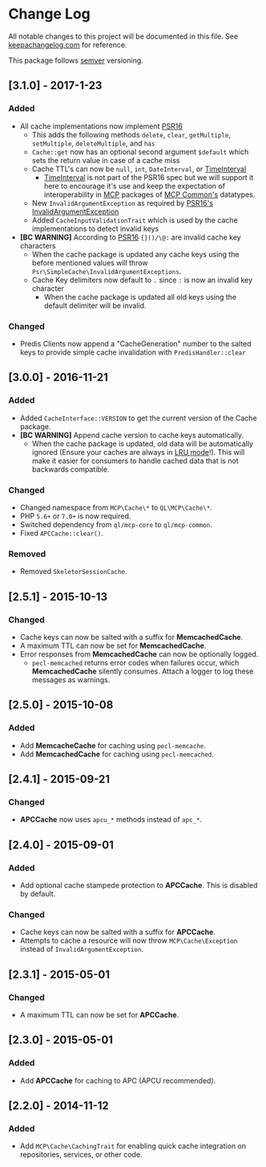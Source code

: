# Change Log
All notable changes to this project will be documented in this file. See [keepachangelog.com](http://keepachangelog.com) for reference.

This package follows [semver](http://semver.org/) versioning.

## [3.1.0] - 2017-1-23
### Added
- All cache implementations now implement [PSR16](http://www.php-fig.org/psr/psr-16/)
    - This adds the following methods `delete`, `clear`, `getMultiple`, `setMultiple`, `deleteMultiple`, and `has`
    - `Cache::get` now has an optional second argument `$default` which sets the return value in case of a cache miss
    - Cache TTL's can now be `null`, `int`, `DateInterval`, or [TimeInterval](https://github.com/quickenloans-mcp/mcp-common#timeinterval)
        - [TimeInterval](https://github.com/quickenloans-mcp/mcp-common#timeinterval) is not part of the PSR16 spec but we will support it here
          to encourage it's use and keep the expectation of interoperability in [MCP](https://github.com/quickenloans-mcp) packages of [MCP Common's](https://github.com/quickenloans-mcp/mcp-common)
          datatypes.
    - New `InvalidArgumentException` as required by [PSR16's InvalidArgumentException](http://www.php-fig.org/psr/psr-16/#invalidargumentexception)
    - Added `CacheInputValidationTrait` which is used by the cache implementations to detect invalid keys
- **[BC WARNING]** According to [PSR16](http://www.php-fig.org/psr/psr-16/) `{}()/\@:` are invalid cache key characters
    - When the cache package is updated any cache keys using the before mentioned values will throw `Psr\SimpleCache\InvalidArgumentExceptions`. 
    - Cache Key delimiters now default to `.` since `:` is now an invalid key character
        - When the cache package is updated all old keys using the default delimiter will be invalid.
### Changed
- Predis Clients now append a "CacheGeneration" number to the salted keys to provide simple cache invalidation with `PredisHandler::clear`

## [3.0.0] - 2016-11-21

### Added
- Added `CacheInterface::VERSION` to get the current version of the Cache package.
- **[BC WARNING]** Append cache version to cache keys automatically.
    - When the cache package is updated, old data will be automatically ignored
      (Ensure your caches are always in [LRU mode](https://en.wikipedia.org/wiki/Cache_algorithms#LRU)!).
      This will make it easier for consumers to handle cached data that is not backwards compatible.

### Changed
- Changed namespace from `MCP\Cache\*` to `QL\MCP\Cache\*`.
- PHP `5.6+` or `7.0+` is now required.
- Switched dependency from `ql/mcp-core` to `ql/mcp-common`.
- Fixed `APCCache::clear()`.

### Removed

- Removed `SkeletorSessionCache`.

## [2.5.1] - 2015-10-13

### Changed
- Cache keys can now be salted with a suffix for **MemcachedCache**.
- A maximum TTL can now be set for **MemcachedCache**.
- Error responses from **MemcachedCache** can now be optionally logged.
    - `pecl-memcached` returns error codes when failures occur, which **MemcachedCache** silently consumes. Attach
      a logger to log these messages as warnings.

## [2.5.0] - 2015-10-08

### Added
- Add **MemcacheCache** for caching using `pecl-memcache`.
- Add **MemcachedCache** for caching using `pecl-memcached`.

## [2.4.1] - 2015-09-21

### Changed
- **APCCache** now uses `apcu_*` methods instead of `apc_*`.

## [2.4.0] - 2015-09-01

### Added
- Add optional cache stampede protection to **APCCache**. This is disabled by default.

### Changed
- Cache keys can now be salted with a suffix for **APCCache**.
- Attempts to cache a resource will now throw `MCP\Cache\Exception` instead of `InvalidArgumentException`.

## [2.3.1] - 2015-05-01

### Changed
- A maximum TTL can now be set for **APCCache**.

## [2.3.0] - 2015-05-01

### Added
- Add **APCCache** for caching to APC (APCU recommended).

## [2.2.0] - 2014-11-12

### Added
- Add `MCP\Cache\CachingTrait` for enabling quick cache integration on repositories, services, or other code.
